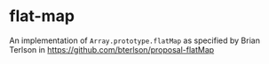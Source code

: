# flat-map
An implementation of `Array.prototype.flatMap` as specified by Brian Terlson in https://github.com/bterlson/proposal-flatMap
